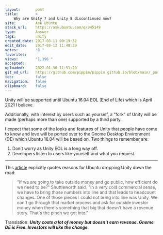 ```yaml
---
layout:       post
title:        >
    Why are Unity 7 and Unity 8 discontinued now?
site:         Ask Ubuntu
stack_url:    https://askubuntu.com/q/945149
type:         Answer
tags:         unity
created_date: 2017-08-11 00:19:32
edit_date:    2017-08-12 11:48:39
votes:        "8 "
favorites:    
views:        "1,196 "
accepted:     
uploaded:     2022-01-30 11:51:20
git_md_url:   https://github.com/pippim/pippim.github.io/blob/main/_posts/2017/2017-08-11-Why-are-Unity-7-and-Unity-8-discontinued-now_.md
toc:          false
navigation:   false
clipboard:    false
---
```


Unity will be supported until Ubuntu 16.04 EOL (End of Life) which is April 2021 I believe.

Additionally, with interest by users such as yourself, a "fork" of Unity will be made (perhaps more than one) supported by a third party.

I expect that some of the looks and features of Unity that people have come to know and love will be ported over to the Gnome Desktop Environment (DE) which Ubuntu 18.04 will be based on. Two things to remember are:

1. Don't worry as Unity EOL is a long way off.
2. Developers listen to users like yourself and what you request.


----------

This [article][1] explicitly quotes reasons for Ubuntu dropping Unity down the road:

> "If we are going to take outside money and go public, how efficient do  
> we need to be?" Shuttleworth said. "In a very cold commercial sense,  
> we have to bring those numbers into line and that leads to headcount  
> changes. One of those pieces I could not bring into line was Unity. We  
> can't go through that market process and ask for outside investor  
> money when there's something that big that doesn't have a revenue  
> story. That's the pinch we got into."  

Translation: ***Unity costs a lot of money but doesn't earn revenue. Gnome DE is Free. Investors will like the change***.

  [1]: https://arstechnica.com/information-technology/2017/04/ubuntu-creator-takes-ceo-role-again-after-layoffs-and-death-of-unity/

